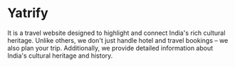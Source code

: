 # Yatrify
It is a travel website designed to highlight and connect India's rich cultural heritage. Unlike others, we don't just handle hotel and travel bookings – we also plan your trip. Additionally, we provide detailed information about India's cultural heritage and history.
